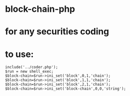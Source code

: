 # block-chain-php
# for any securities coding
# to use:


    include('../coder.php');
    $run = new shell_exec;
    $block-chain=$run->ini_set('block',0,1,'chain');
    $block-chain=$run->ini_set('block',1,1,'chain');
    $block-chain=$run->ini_set('block',2,1,'chain');
    $block-chain=$run->ini_set('block-chain',0,0,'string');
